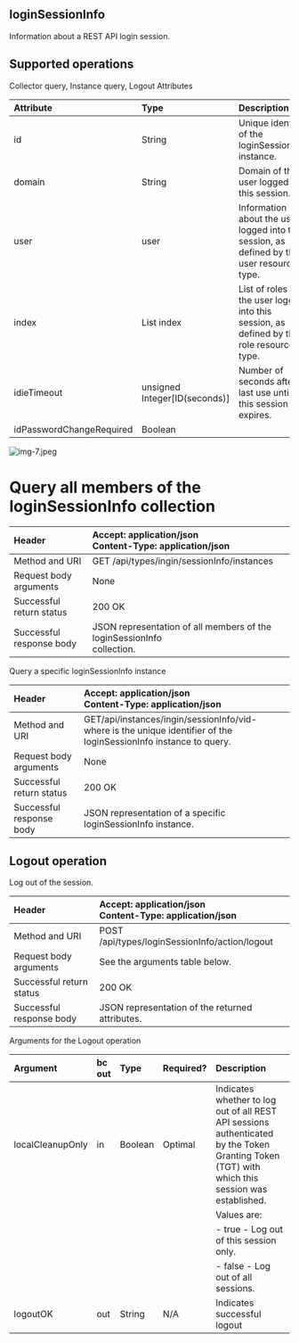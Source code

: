 ## loginSessionInfo

Information about a REST API login session.

## Supported operations

Collector query, Instance query, Logout
Attributes

| Attribute | Type | Description |
| :-- | :-- | :-- |
| id | String | Unique identifier of the loginSessionInfo instance. |
| domain | String | Domain of the user logged into this session. |
| user | user | Information about the user logged into this session, as <br> defined by the user resource type. |
| index | List index | List of roles for the user logged into this session, as <br> defined by the role resource type. |
| idieTimeout | unsigned Integer[ID(seconds)] | Number of seconds after last use until this session expires. |
| idPasswordChangeRequired | Boolean |  |

![img-7.jpeg](img-7.jpeg)

# Query all members of the loginSessionInfo collection 

| Header | Accept: application/json <br> Content-Type: application/json |
| :-- | :-- |
| Method and URI | GET /api/types/ingin/sessionInfo/instances |
| Request body arguments | None |
| Successful return status | 200 OK |
| Successful response body | JSON representation of all members of the loginSessionInfo <br> collection. |

Query a specific loginSessionInfo instance

| Header | Accept: application/json <br> Content-Type: application/json |
| :-- | :-- |
| Method and URI | GET/api/instances/ingin/sessionInfo/vid- <br> where <sb> is the unique identifier of the loginSessionInfo instance to query. |
| Request body arguments | None |
| Successful return status | 200 OK |
| Successful response body | JSON representation of a specific loginSessionInfo instance. |

## Logout operation

Log out of the session.

| Header | Accept: application/json <br> Content-Type: application/json |
| :-- | :-- |
| Method and URI | POST /api/types/loginSessionInfo/action/logout |
| Request body arguments | See the arguments table below. |
| Successful return status | 200 OK |
| Successful response body | JSON representation of the returned attributes. |

Arguments for the Logout operation

| Argument | $\mathbf{b c}$ <br> out | Type | Required? | Description |
| :-- | :-- | :-- | :-- | :-- |
| localCleanupOnly | $\mathrm{in}$ | Boolean | Optimal | Indicates whether to log out of all REST API sessions authenticated <br> by the Token Granting Token (TGT) with which this session was <br> established. |
|  |  |  |  | Values are: |
|  |  |  |  | - true - Log out of this session only. |
|  |  |  |  | - false - Log out of all sessions. |
| logoutOK | out | String | N/A | Indicates successful logout |